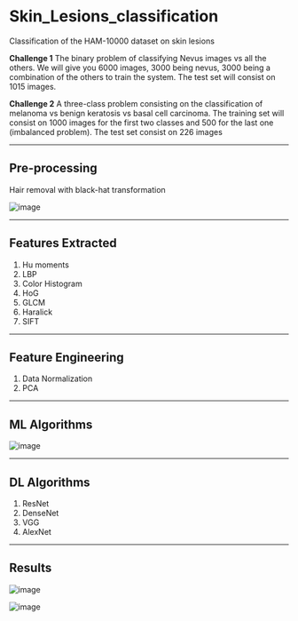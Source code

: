 # Skin_Lesions_classification
Classification of the HAM-10000 dataset on skin lesions

**Challenge 1**
The binary problem of classifying Nevus images vs all
the others. We will give you 6000 images, 3000 being
nevus, 3000 being a combination of the others to train
the system. The test set will consist on 1015 images.

**Challenge 2**
A three-class problem consisting on the classification of
melanoma vs benign keratosis vs basal cell carcinoma.
The training set will consist on 1000 images for the first
two classes and 500 for the last one (imbalanced
problem). The test set consist on 226 images

-----------------------------------------------------------------------------------------------------------------------------------------------------------------------

## Pre-processing
Hair removal with black-hat transformation

![image](https://user-images.githubusercontent.com/19288227/179272642-89bb5f7d-1aaa-4842-a829-a8305a4c4e85.png)

--------------------------------------------------------------------------------------
## Features Extracted 
1. Hu moments
2. LBP
3. Color Histogram
4. HoG
5. GLCM
6. Haralick
7. SIFT

--------------------------------------------------------------------------------------
## Feature Engineering 
1. Data Normalization
2. PCA 

--------------------------------------------------------------------------------------
## ML Algorithms

![image](https://user-images.githubusercontent.com/19288227/179272946-7d01e1a9-869c-4fef-bf56-68152acc656e.png)

----------------------------------------------------------------------------------------
## DL Algorithms
1. ResNet
2. DenseNet
3. VGG
4. AlexNet

--------------------------------------------------------------------------------------
## Results

![image](https://user-images.githubusercontent.com/19288227/179273090-464681ba-7d00-4a72-9e5c-54ebf4fa8268.png)

![image](https://user-images.githubusercontent.com/19288227/179277050-22720a72-5496-4199-b58d-bcdd89628c22.png)



